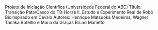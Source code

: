 Projeto de Iniciação Científica (Universidede Federal do ABC)
Título: Transição Pata/Casco do TB-Horse ll: Estudo e Experimento Real de Robô Bioinspirado em Cavalo
Autores: Henrique Matsuoka Medeiros, Wagner Tanaka Botelho e Maria da Graças Bruno Marietto


